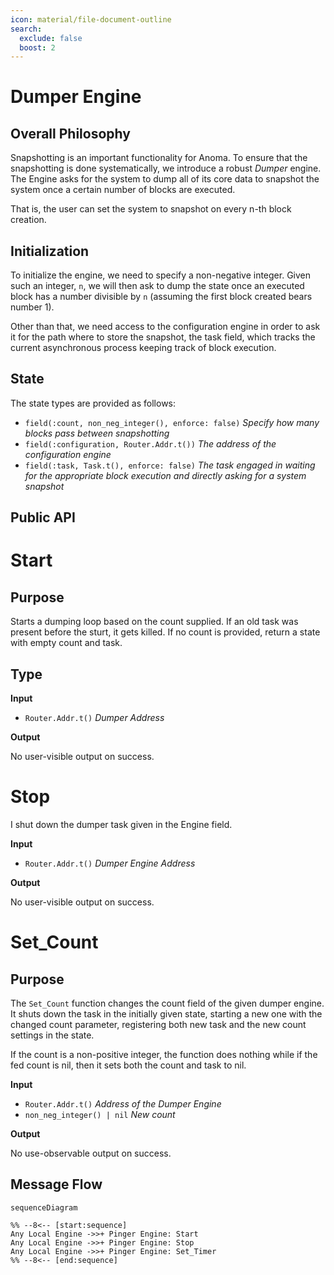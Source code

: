 ```yaml
---
icon: material/file-document-outline
search:
  exclude: false
  boost: 2
---
```


# Dumper Engine

## Overall Philosophy

Snapshotting is an important functionality for Anoma. To ensure that the snapshotting is done systematically, we introduce a robust _Dumper_ engine. The Engine asks for the system to dump all of its core data to snapshot the system once a certain number of blocks are executed.

That is, the user can set the system to snapshot on every n-th block creation.

## Initialization

To initialize the engine, we need to specify a non-negative integer. Given such an integer, `n`, we will then ask to dump the state once an executed block has a number divisible by `n` (assuming the first block created bears number 1).

Other than that, we need access to the configuration engine in order to ask it for the path where to store the snapshot, the task field, which tracks the current asynchronous process keeping track of block execution.

## State

The state types are provided as follows:

- `field(:count, non_neg_integer(), enforce: false)`
  *Specify how many blocks pass between snapshotting*
- `field(:configuration, Router.Addr.t())`
  *The address of the configuration engine*
- `field(:task, Task.t(), enforce: false)`
  *The task engaged in waiting for the appropriate block execution and directly asking for a system snapshot*

## Public API


# Start

## Purpose

Starts a dumping loop based on the count supplied. If an old task was present before the sturt, it gets killed. If no count is provided, return a state with empty count and task.

## Type

**Input**

 - `Router.Addr.t()`
   *Dumper Address*


**Output**

 No user-visible output on success.

# Stop

I shut down the dumper task given in the Engine field.

**Input**

- `Router.Addr.t()`
  *Dumper Engine Address*

**Output**

No user-visible output on success.

# Set_Count

## Purpose

The `Set_Count` function changes the count field of the given dumper engine. It shuts down the task in the initially given state, starting a new one with the changed count parameter, registering both new task and the new count settings in the state.

If the count is a non-positive integer, the function does nothing while if the fed count is nil, then it sets both the count and task to nil.

**Input**

- `Router.Addr.t()`
  *Address of the Dumper Engine*
- `non_neg_integer() | nil`
  *New count*

**Output**

No use-observable output on success.

## Message Flow

 <!-- --8<-- [start:messages] -->
```mermaid
sequenceDiagram

%% --8<-- [start:sequence]
Any Local Engine ->>+ Pinger Engine: Start
Any Local Engine ->>+ Pinger Engine: Stop
Any Local Engine ->>+ Pinger Engine: Set_Timer
%% --8<-- [end:sequence]
```
 <!-- --8<-- [end:messages] -->
